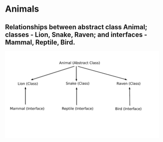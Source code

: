 # Animals

## Relationships between abstract class Animal; classes - Lion, Snake, Raven; and interfaces - Mammal, Reptile, Bird.

<img src="structure.jpg" width="700"/>
